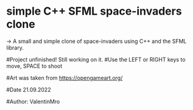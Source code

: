 # simple C++ SFML space-invaders clone

-> A small and simple clone of space-invaders using C++ and the SFML library.

#Project unfinished! Still working on it.
#Use the LEFT or RIGHT keys to move, SPACE to shoot 

#Art was taken from https://opengameart.org/

#Date 21.09.2022

#Author: ValentinMro
